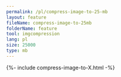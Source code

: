 ```yaml
---
permalink: /pl/compress-image-to-25-mb
layout: feature
fileName: compress-image-to-25mb
folderName: feature
tool: imgcompression
lang: pl
size: 25000
type: mb
---
```


{%- include compress-image-to-X.html -%}
